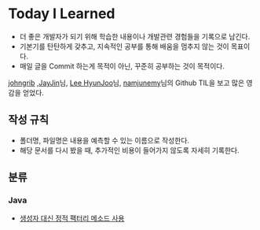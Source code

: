# Today I Learned

* 더 좋은 개발자가 되기 위해 학습한 내용이나 개발관련 경험들을 기록으로 남긴다.
* 기본기를 탄탄하게 갖추고, 지속적인 공부를 통해 배움을 멈추지 않는 것이 목표이다.
* 매일 글을 Commit 하는게 목적이 아닌, 꾸준히 공부하는 것이 목적이다.

[johngrib](https://johngrib.github.io/) ,[JayJin](https://github.com/milooy)님, [Lee HyunJoo](https://wayhome25.github.io/)님, [namjunemy](https://github.com/namjunemy)님의 Github TIL을 보고 많은 영감을 얻었다.  



## 작성 규칙
* 폴더명, 파일명은 내용을 예측할 수 있는 이름으로 작성한다.
* 해당 문서를 다시 봤을 때, 추가적인 비용이 들어가지 않도록 자세히 기록한다.



## 분류
### Java

* [생성자 대신 정적 팩터리 메소드 사용](https://github.com/brightestbulb/TIL/blob/master/Java/Effective%20Java/2%EC%9E%A5.%20%EA%B0%9D%EC%B2%B4%EC%9D%98%20%EC%83%9D%EC%84%B1%EA%B3%BC%20%EC%82%AD%EC%A0%9C/%EA%B7%9C%EC%B9%991.%20%EC%83%9D%EC%84%B1%EC%9E%90%20%EB%8C%80%EC%8B%A0%20%EC%A0%95%EC%A0%81%20%ED%8C%A9%ED%84%B0%EB%A6%AC%20%EB%A9%94%EC%84%9C%EB%93%9C%EB%A5%BC%20%EC%82%AC%EC%9A%A9%ED%95%A0%20%EC%88%98%20%EC%97%86%EB%8A%94%EA%B0%80.md)
